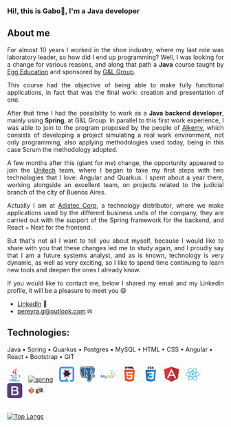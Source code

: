 ### Hi!, this is Gabo👋, I'm a Java developer

## About me
<p align="justify">For almost 10 years I worked in the shoe industry, where my last role was laboratory leader, so how did I end up programming? Well, I was looking for a change for various reasons, and along that path a <strong>Java</strong> course taught by <a href="https://eggeducacion.com/es-AR/">Egg Education</a> and sponsored by <a href="https://www.gylgroup.com/">G&L Group</a>.</p>
<p align="justify">This course had the objective of being able to make fully functional applications, in fact that was the final work: creation and presentation of one.</p>
<p align="justify">After that time I had the possibility to work as a <b>Java backend developer</b>, mainly using <b>Spring</b>, at G&L Group. In parallel to this first work experience, I was able to join to the program proposed by the people of <a href="https://www.alkemy.org/">Alkemy</a>, which consists of developing a project simulating a real work environment, not only programming, also applying methodologies used today, being in this case Scrum the methodology adopted.</p>
<p align="justify">A few months after this (giant for me) change, the opportunity appeared to join the <a href="https://www.unitech-corp.com/">Unitech</a> team, where I began to take my first steps with two technologies that I love: Angular and Quarkus. I spent about a year there, working alongside an excellent team, on projects related to the judicial branch of the city of Buenos Aires.</p>
<p align="justify">Actually I am at <a href="https://www.adistec.com/">Adistec Corp</a>, a technology distributor, where we make applications used by the different business units of the company, they are carried out with the support of the Spring framework for the backend, and React + Next for the frontend.</p>

<p align="justify">But that's not all I want to tell you about myself, because I would like to share with you that these changes led me to study again, and I proudly say that I am a future systems analyst, and as is known, technology is very dynamic, as well as very exciting, so I like to spend time continuing to learn new tools and deepen the ones I already know.</p>

<p align="justify">If you would like to contact me, below I shared my email and my Linkedin profile, it will be a pleasure to meet you 😄</p>

- [LinkedIn](https://www.linkedin.com/in/gabriel-pereyra/) 💼
- pereyra.g@outlook.com ✉

## Technologies:
<p>Java • Spring • Quarkus • Postgres • MySQL • HTML • CSS • Angular • React • Bootstrap • GIT</p>

<div>
<a href="https://www.java.com" target="_blank"><img src="https://raw.githubusercontent.com/devicons/devicon/master/icons/java/java-original.svg" alt="java" width="35px" height="35px" style="margin-right: 10px;"/></a>
<a href="https://spring.io/" target="_blank"><img src="https://www.vectorlogo.zone/logos/springio/springio-icon.svg" alt="spring" width="35px" height="35px" style="margin-right: 10px;"/></a>
<a href="https://es.quarkus.io/" target="_blank"><img src="https://raw.githubusercontent.com/gabopereyra/Imagenes/371da8ac6eacab90e0d2c2d97ea969b6203c25ae/quarkus.svg" alt="quarkus" width="35px" style="margin-right: 10px;"></a> 
<a href="https://www.postgresql.org/" target="_blank"><img src="https://raw.githubusercontent.com/gabopereyra/Imagenes/371da8ac6eacab90e0d2c2d97ea969b6203c25ae/postgres.png" alt="postgres" width="35px" style="margin-right: 10px;" ></a> 
<a href="https://www.mysql.com/" target="_blank"><img src="https://raw.githubusercontent.com/devicons/devicon/master/icons/mysql/mysql-original-wordmark.svg" width="35px" height="35px" style="margin-right: 10px;"/></a>
<a href="https://www.w3.org/html/" target="_blank"><img src="https://raw.githubusercontent.com/github/explore/80688e429a7d4ef2fca1e82350fe8e3517d3494d/topics/html/html.png" width="35px" height="35px" style="margin-right: 10px;"/></a>
<a href="https://www.w3schools.com/css/" target="_blank"> <img src="https://raw.githubusercontent.com/github/explore/80688e429a7d4ef2fca1e82350fe8e3517d3494d/topics/css/css.png" width="35px" height="35px" style="margin-right: 10px;"/></a>
<a href="https://angular.io/" target="_blank"><img src="https://raw.githubusercontent.com/gabopereyra/Imagenes/371da8ac6eacab90e0d2c2d97ea969b6203c25ae/angular.png" width="35px" height="35px" style="margin-right: 10px;"/></a>
<a href="https://react.dev/" target="_blank"><img src="https://raw.githubusercontent.com/gabopereyra/Imagenes/c92d2f54fc97f21e9e01b8fa9178df935ef44e37/react.svg" width="35px" height="35px" style="margin-right: 10px;"/></a>
<a href="https://getbootstrap.com" target="_blank"><img src="https://raw.githubusercontent.com/github/explore/80688e429a7d4ef2fca1e82350fe8e3517d3494d/topics/bootstrap/bootstrap.png" width="35px" height="35px" style="margin-right: 10px;"/></a>
<a href="https://git-scm.com/"><img src="https://raw.githubusercontent.com/github/explore/80688e429a7d4ef2fca1e82350fe8e3517d3494d/topics/git/git.png" width="35px" height="35px" style="margin-right: 10px;"/></a>
</div>

<br>

[![Top Langs](https://github-readme-stats.vercel.app/api/top-langs/?username=gabopereyra)](https://github.com/anuraghazra/github-readme-stats)
